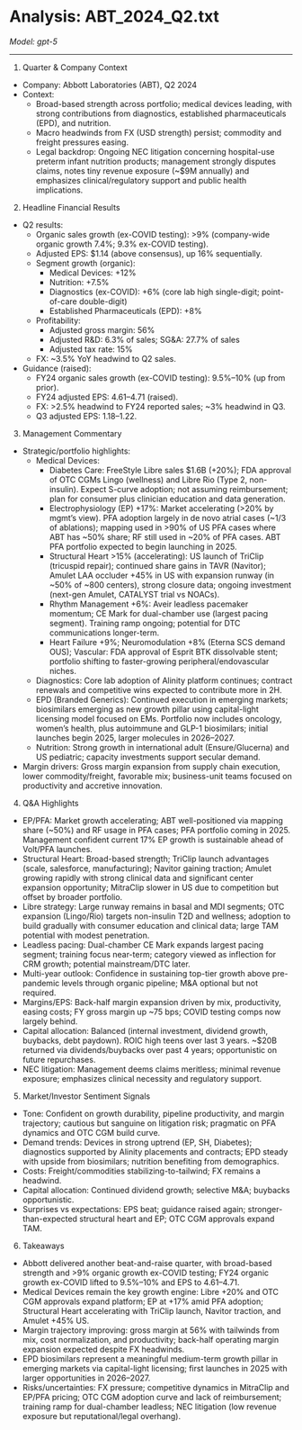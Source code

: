# Analysis: ABT_2024_Q2.txt

*Model: gpt-5*

---

1) Quarter & Company Context
- Company: Abbott Laboratories (ABT), Q2 2024
- Context:
  - Broad-based strength across portfolio; medical devices leading, with strong contributions from diagnostics, established pharmaceuticals (EPD), and nutrition.
  - Macro headwinds from FX (USD strength) persist; commodity and freight pressures easing.
  - Legal backdrop: Ongoing NEC litigation concerning hospital-use preterm infant nutrition products; management strongly disputes claims, notes tiny revenue exposure (~$9M annually) and emphasizes clinical/regulatory support and public health implications.

2) Headline Financial Results
- Q2 results:
  - Organic sales growth (ex-COVID testing): >9% (company-wide organic growth 7.4%; 9.3% ex-COVID testing).
  - Adjusted EPS: $1.14 (above consensus), up 16% sequentially.
  - Segment growth (organic):
    - Medical Devices: +12%
    - Nutrition: +7.5%
    - Diagnostics (ex-COVID): +6% (core lab high single-digit; point-of-care double-digit)
    - Established Pharmaceuticals (EPD): +8%
  - Profitability:
    - Adjusted gross margin: 56%
    - Adjusted R&D: 6.3% of sales; SG&A: 27.7% of sales
    - Adjusted tax rate: 15%
  - FX: ~3.5% YoY headwind to Q2 sales.
- Guidance (raised):
  - FY24 organic sales growth (ex-COVID testing): 9.5%–10% (up from prior).
  - FY24 adjusted EPS: $4.61–$4.71 (raised).
  - FX: >2.5% headwind to FY24 reported sales; ~3% headwind in Q3.
  - Q3 adjusted EPS: $1.18–$1.22.

3) Management Commentary
- Strategic/portfolio highlights:
  - Medical Devices:
    - Diabetes Care: FreeStyle Libre sales $1.6B (+20%); FDA approval of OTC CGMs Lingo (wellness) and Libre Rio (Type 2, non-insulin). Expect S-curve adoption; not assuming reimbursement; plan for consumer plus clinician education and data generation.
    - Electrophysiology (EP) +17%: Market accelerating (>20% by mgmt’s view). PFA adoption largely in de novo atrial cases (~1/3 of ablations); mapping used in >90% of US PFA cases where ABT has ~50% share; RF still used in ~20% of PFA cases. ABT PFA portfolio expected to begin launching in 2025.
    - Structural Heart >15% (accelerating): US launch of TriClip (tricuspid repair); continued share gains in TAVR (Navitor); Amulet LAA occluder +45% in US with expansion runway (in ~50% of ~800 centers), strong closure data; ongoing investment (next-gen Amulet, CATALYST trial vs NOACs).
    - Rhythm Management +6%: Aveir leadless pacemaker momentum; CE Mark for dual-chamber use (largest pacing segment). Training ramp ongoing; potential for DTC communications longer-term.
    - Heart Failure +9%; Neuromodulation +8% (Eterna SCS demand OUS); Vascular: FDA approval of Esprit BTK dissolvable stent; portfolio shifting to faster-growing peripheral/endovascular niches.
  - Diagnostics: Core lab adoption of Alinity platform continues; contract renewals and competitive wins expected to contribute more in 2H.
  - EPD (Branded Generics): Continued execution in emerging markets; biosimilars emerging as new growth pillar using capital-light licensing model focused on EMs. Portfolio now includes oncology, women’s health, plus autoimmune and GLP-1 biosimilars; initial launches begin 2025, larger molecules in 2026–2027.
  - Nutrition: Strong growth in international adult (Ensure/Glucerna) and US pediatric; capacity investments support secular demand.
- Margin drivers: Gross margin expansion from supply chain execution, lower commodity/freight, favorable mix; business-unit teams focused on productivity and accretive innovation.

4) Q&A Highlights
- EP/PFA: Market growth accelerating; ABT well-positioned via mapping share (~50%) and RF usage in PFA cases; PFA portfolio coming in 2025. Management confident current 17% EP growth is sustainable ahead of Volt/PFA launches.
- Structural Heart: Broad-based strength; TriClip launch advantages (scale, salesforce, manufacturing); Navitor gaining traction; Amulet growing rapidly with strong clinical data and significant center expansion opportunity; MitraClip slower in US due to competition but offset by broader portfolio.
- Libre strategy: Large runway remains in basal and MDI segments; OTC expansion (Lingo/Rio) targets non-insulin T2D and wellness; adoption to build gradually with consumer education and clinical data; large TAM potential with modest penetration.
- Leadless pacing: Dual-chamber CE Mark expands largest pacing segment; training focus near-term; category viewed as inflection for CRM growth; potential mainstream/DTC later.
- Multi-year outlook: Confidence in sustaining top-tier growth above pre-pandemic levels through organic pipeline; M&A optional but not required.
- Margins/EPS: Back-half margin expansion driven by mix, productivity, easing costs; FY gross margin up ~75 bps; COVID testing comps now largely behind.
- Capital allocation: Balanced (internal investment, dividend growth, buybacks, debt paydown). ROIC high teens over last 3 years. ~$20B returned via dividends/buybacks over past 4 years; opportunistic on future repurchases.
- NEC litigation: Management deems claims meritless; minimal revenue exposure; emphasizes clinical necessity and regulatory support.

5) Market/Investor Sentiment Signals
- Tone: Confident on growth durability, pipeline productivity, and margin trajectory; cautious but sanguine on litigation risk; pragmatic on PFA dynamics and OTC CGM build curve.
- Demand trends: Devices in strong uptrend (EP, SH, Diabetes); diagnostics supported by Alinity placements and contracts; EPD steady with upside from biosimilars; nutrition benefiting from demographics.
- Costs: Freight/commodities stabilizing-to-tailwind; FX remains a headwind.
- Capital allocation: Continued dividend growth; selective M&A; buybacks opportunistic.
- Surprises vs expectations: EPS beat; guidance raised again; stronger-than-expected structural heart and EP; OTC CGM approvals expand TAM.

6) Takeaways
- Abbott delivered another beat-and-raise quarter, with broad-based strength and >9% organic growth ex-COVID testing; FY24 organic growth ex-COVID lifted to 9.5%–10% and EPS to $4.61–$4.71.
- Medical Devices remain the key growth engine: Libre +20% and OTC CGM approvals expand platform; EP at +17% amid PFA adoption; Structural Heart accelerating with TriClip launch, Navitor traction, and Amulet +45% US.
- Margin trajectory improving: gross margin at 56% with tailwinds from mix, cost normalization, and productivity; back-half operating margin expansion expected despite FX headwinds.
- EPD biosimilars represent a meaningful medium-term growth pillar in emerging markets via capital-light licensing; first launches in 2025 with larger opportunities in 2026–2027.
- Risks/uncertainties: FX pressure; competitive dynamics in MitraClip and EP/PFA pricing; OTC CGM adoption curve and lack of reimbursement; training ramp for dual-chamber leadless; NEC litigation (low revenue exposure but reputational/legal overhang).